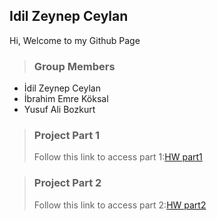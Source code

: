 ## Idil Zeynep Ceylan
Hi, 
Welcome to my Github Page

> ### Group Members
- İdil Zeynep Ceylan
- İbrahim Emre Köksal
- Yusuf Ali Bozkurt 

> ### Project Part 1
> Follow this link to access part 1:[HW part1](https://bu-ie-423.github.io/fall-23-yalibozkurt/423%20project/IE%20423%20PROJECT%201.html)

> ### Project Part 2
> Follow this link to access part 2:[HW part2](https://github.com/BU-IE-423/fall-23-idilceylan/blob/main/part2/Part2.html.html)
